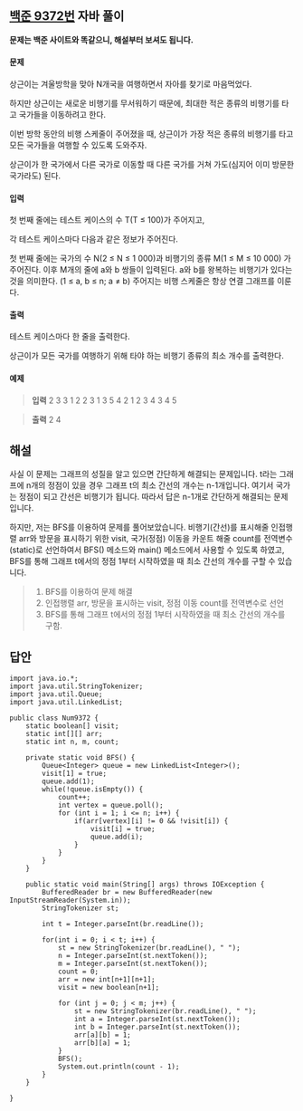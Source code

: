 ## [백준 9372번](https://www.acmicpc.net/problem/9372) 자바 풀이

**문제는 백준 사이트와 똑같으니, 해설부터 보셔도 됩니다.**

#### 문제
상근이는 겨울방학을 맞아 N개국을 여행하면서 자아를 찾기로 마음먹었다. 

하지만 상근이는 새로운 비행기를 무서워하기 때문에, 최대한 적은 종류의 비행기를 타고 국가들을 이동하려고 한다.

이번 방학 동안의 비행 스케줄이 주어졌을 때, 상근이가 가장 적은 종류의 비행기를 타고 모든 국가들을 여행할 수 있도록 도와주자.

상근이가 한 국가에서 다른 국가로 이동할 때 다른 국가를 거쳐 가도(심지어 이미 방문한 국가라도) 된다.

#### 입력
첫 번째 줄에는 테스트 케이스의 수 T(T ≤ 100)가 주어지고,

각 테스트 케이스마다 다음과 같은 정보가 주어진다.

첫 번째 줄에는 국가의 수 N(2 ≤ N ≤ 1 000)과 비행기의 종류 M(1 ≤ M ≤ 10 000) 가 주어진다.
이후 M개의 줄에 a와 b 쌍들이 입력된다. a와 b를 왕복하는 비행기가 있다는 것을 의미한다. (1 ≤ a, b ≤ n; a ≠ b) 
주어지는 비행 스케줄은 항상 연결 그래프를 이룬다.

#### 출력
테스트 케이스마다 한 줄을 출력한다.

상근이가 모든 국가를 여행하기 위해 타야 하는 비행기 종류의 최소 개수를 출력한다.

#### 예제
> **입력**
2
3 3
1 2
2 3
1 3
5 4
2 1
2 3
4 3
4 5

> **출력**
2
4

## 해설
사실 이 문제는 그래프의 성질을 알고 있으면 간단하게 해결되는 문제입니다. t라는 그래프에 n개의 정점이 있을 경우 그래프 t의 최소 간선의 개수는 n-1개입니다. 여기서 국가는 정점이 되고 간선은 비행기가 됩니다. 따라서 답은 n-1개로 간단하게 해결되는 문제입니다.

하지만, 저는 BFS를 이용하여 문제를 풀어보았습니다. 비행기(간선)를 표시해줄 인접행렬 arr와 방문을 표시하기 위한 visit, 국가(정점) 이동을 카운트 해줄 count를 전역변수(static)로 선언하여서 BFS() 메소드와 main() 메소드에서 사용할 수 있도록 하였고, BFS를 통해 그래프 t에서의 정점 1부터 시작하였을 때 최소 간선의 개수를 구할 수 있습니다.

> 1. BFS를 이용하여 문제 해결
>2. 인접행렬 arr, 방문을 표시하는 visit, 정점 이동 count를 전역변수로 선언
>3. BFS를 통해 그래프 t에서의 정점 1부터 시작하였을 때 최소 간선의 개수를 구함.

## 답안
```
import java.io.*;
import java.util.StringTokenizer;
import java.util.Queue;
import java.util.LinkedList;

public class Num9372 {
	static boolean[] visit;
	static int[][] arr;
	static int n, m, count;
	
	private static void BFS() {
		Queue<Integer> queue = new LinkedList<Integer>();
		visit[1] = true;
		queue.add(1);
		while(!queue.isEmpty()) {
			count++;
			int vertex = queue.poll();
			for (int i = 1; i <= n; i++) {
				if(arr[vertex][i] != 0 && !visit[i]) {
					visit[i] = true;
					queue.add(i);
				}
			}
		}
	}

	public static void main(String[] args) throws IOException {
		BufferedReader br = new BufferedReader(new InputStreamReader(System.in));
		StringTokenizer st;
		
		int t = Integer.parseInt(br.readLine());
		
		for(int i = 0; i < t; i++) {
			st = new StringTokenizer(br.readLine(), " ");
			n = Integer.parseInt(st.nextToken());
			m = Integer.parseInt(st.nextToken());
			count = 0;
			arr = new int[n+1][n+1];
			visit = new boolean[n+1];
			
			for (int j = 0; j < m; j++) {
				st = new StringTokenizer(br.readLine(), " ");
				int a = Integer.parseInt(st.nextToken());
				int b = Integer.parseInt(st.nextToken());
				arr[a][b] = 1;
				arr[b][a] = 1;
			}
			BFS();
			System.out.println(count - 1);
		}
	}
	
}
```
